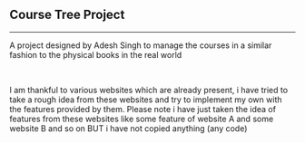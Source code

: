 <!DOCTYPE html>
<html lang="en">
<head>
    <meta charset="UTF-8">
    <meta name="viewport" content="width=device-width, initial-scale=1.0">
    <meta http-equiv="X-UA-Compatible" content="ie=edge">
</head>
<body>
    <article>
        <h1>Course Tree Project</h1>
        <hr>
        <p>A project designed by Adesh Singh to manage the courses in a similar fashion to the physical books in the real world</p>
        <br>
        <p>I am thankful to various websites which are already present, i have tried to take a rough idea from these websites and try to implement my own with the features provided by them. Please note i have just taken the idea of features from these websites like some feature of website A and some website B and so on BUT i have not copied anything (any code) </p>
    </article>
    
</body>
</html>